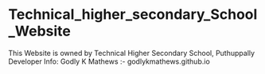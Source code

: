 # Technical_higher_secondary_School_Website
This Website is owned by Technical Higher Secondary School, Puthuppally
Developer Info: Godly K Mathews :- godlykmathews.github.io
